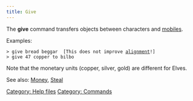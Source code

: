 ```yaml
---
title: Give
---
```


The **give** command transfers objects between characters and
[mobiles](mobile "wikilink").

Examples:

`> give bread beggar  [This does not improve `[`alignment`](alignment "wikilink")`!]`
`> give 47 copper to bilbo`

Note that the monetary units (copper, silver, gold) are different for
Elves.

See also: [Money](Money "wikilink"), [Steal](Steal "wikilink")

[Category: Help files](Category:_Help_files "wikilink") [Category:
Commands](Category:_Commands "wikilink")
